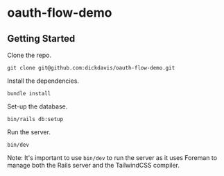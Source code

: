 # oauth-flow-demo

## Getting Started

Clone the repo.

```
git clone git@github.com:dickdavis/oauth-flow-demo.git
```

Install the dependencies.

```
bundle install
```

Set-up the database.

```
bin/rails db:setup
```

Run the server.

```
bin/dev
```

Note: It's important to use `bin/dev` to run the server as it uses Foreman to manage both the Rails server and the TailwindCSS compiler.
